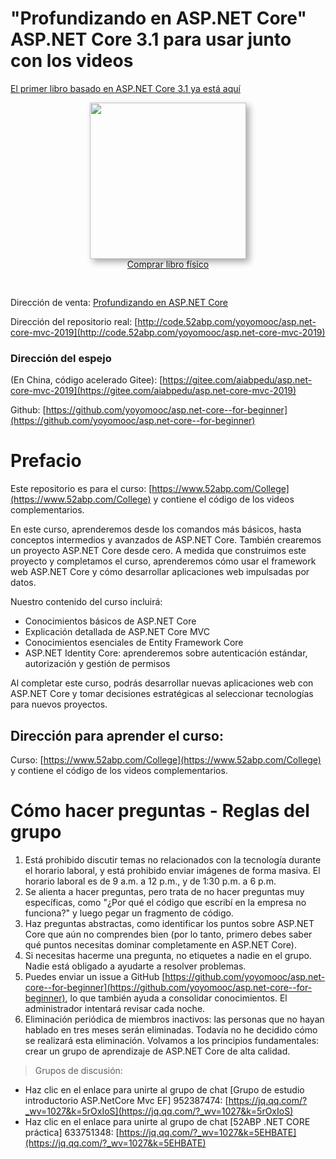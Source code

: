 
# "Profundizando en ASP.NET Core" ASP.NET Core 3.1 para usar junto con los videos

[El primer libro basado en ASP.NET Core 3.1 ya está aquí](https://mp.weixin.qq.com/s?__biz=MzI1OTQzNTc0MQ==&mid=2247484497&idx=1&sn=05bc0332137e05d2a3e07b099d18bea5&chksm=ea79b9e3dd0e30f541c54b355a4da9e7e2e4a669873551eb160d157707010057a71fc8836399&token=82079775&lang=zh_CN#rd)

<div class="ad" style="text-align: center; padding-bottom: 30px;">
  <a href="https://item.jd.com/10021324681359.html" onclick="buy(&quot;img&quot;)" title="Haz clic para comprar" target="_blank">
    <img style="height:250px;box-shadow:#aaa 5px 5px 10px" src="https://img14.360buyimg.com/n1/jfs/t1/128134/6/12027/162977/5f57901bEd3f96d4e/48b7cf4f80caf708.jpg">
  </a>
  <br>
  <a class="buy-btn" onclick="buy(&quot;btn&quot;)" href="https://item.jd.com/12720785.html" title="Haz clic para comprar" target="_blank">Comprar libro físico</a>
</div>

Dirección de venta: [Profundizando en ASP.NET Core](https://item.jd.com/12720785.html)

Dirección del repositorio real: [http://code.52abp.com/yoyomooc/asp.net-core-mvc-2019](http://code.52abp.com/yoyomooc/asp.net-core-mvc-2019)

### Dirección del espejo

(En China, código acelerado Gitee): [https://gitee.com/aiabpedu/asp.net-core-mvc-2019](https://gitee.com/aiabpedu/asp.net-core-mvc-2019)

Github: [https://github.com/yoyomooc/asp.net-core--for-beginner](https://github.com/yoyomooc/asp.net-core--for-beginner)

# Prefacio

Este repositorio es para el curso: [https://www.52abp.com/College](https://www.52abp.com/College) y contiene el código de los videos complementarios.

En este curso, aprenderemos desde los comandos más básicos, hasta conceptos intermedios y avanzados de ASP.NET Core. También crearemos un proyecto ASP.NET Core desde cero.
A medida que construimos este proyecto y completamos el curso, aprenderemos cómo usar el framework web ASP.NET Core y cómo desarrollar aplicaciones web impulsadas por datos.

Nuestro contenido del curso incluirá:

- Conocimientos básicos de ASP.NET Core
- Explicación detallada de ASP.NET Core MVC
- Conocimientos esenciales de Entity Framework Core
- ASP.NET Identity Core: aprenderemos sobre autenticación estándar, autorización y gestión de permisos

Al completar este curso, podrás desarrollar nuevas aplicaciones web con ASP.NET Core y tomar decisiones estratégicas al seleccionar tecnologías para nuevos proyectos.

## Dirección para aprender el curso:

Curso: [https://www.52abp.com/College](https://www.52abp.com/College) y contiene el código de los videos complementarios.

# Cómo hacer preguntas - Reglas del grupo

1. Está prohibido discutir temas no relacionados con la tecnología durante el horario laboral, y está prohibido enviar imágenes de forma masiva. El horario laboral es de 9 a.m. a 12 p.m., y de 1:30 p.m. a 6 p.m.
2. Se alienta a hacer preguntas, pero trata de no hacer preguntas muy específicas, como "¿Por qué el código que escribí en la empresa no funciona?" y luego pegar un fragmento de código.
3. Haz preguntas abstractas, como identificar los puntos sobre ASP.NET Core que aún no comprendes bien (por lo tanto, primero debes saber qué puntos necesitas dominar completamente en ASP.NET Core).
4. Si necesitas hacerme una pregunta, no etiquetes a nadie en el grupo. Nadie está obligado a ayudarte a resolver problemas.
5. Puedes enviar un issue a GitHub [https://github.com/yoyomooc/asp.net-core--for-beginner](https://github.com/yoyomooc/asp.net-core--for-beginner), lo que también ayuda a consolidar conocimientos. El administrador intentará revisar cada noche.
6. Eliminación periódica de miembros inactivos: las personas que no hayan hablado en tres meses serán eliminadas. Todavía no he decidido cómo se realizará esta eliminación. Volvamos a los principios fundamentales: crear un grupo de aprendizaje de ASP.NET Core de alta calidad.

> Grupos de discusión:
- Haz clic en el enlace para unirte al grupo de chat [Grupo de estudio introductorio ASP.NetCore Mvc EF] 952387474: [https://jq.qq.com/?_wv=1027&k=5rOxIoS](https://jq.qq.com/?_wv=1027&k=5rOxIoS)
- Haz clic en el enlace para unirte al grupo de chat [52ABP .NET CORE práctica] 633751348: [https://jq.qq.com/?_wv=1027&k=5EHBATE](https://jq.qq.com/?_wv=1027&k=5EHBATE)
